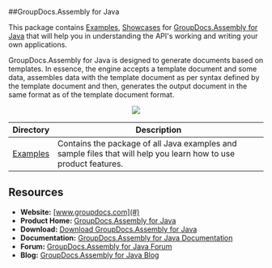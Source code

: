 ##GroupDocs.Assembly for Java

This package contains [Examples](https://github.com/groupdocs-assembly/GroupDocs.Assembly-for-Java/tree/master/Examples), [Showcases](https://github.com/groupdocs-assembly/GroupDocs.Assembly-for-Java/tree/master/Showcases) for [GroupDocs.Assembly for Java](#) that will help you in understanding the API's working and writing your own applications.

GroupDocs.Assembly for Java is designed to generate documents based on templates. In essence, the engine accepts a template document and some data, assembles data with the template document as per syntax defined by the template document and then, generates the output document in the same format as of the template document format.

<p align="center">

  <a title="Download complete GroupDocs.Assembly for Java source code" href="https://github.com/groupdocs-assembly/GroupDocs.Assembly-for-Java/archive/master.zip">
	<img src="https://raw.github.com/AsposeExamples/java-examples-dashboard/master/images/downloadZip-Button-Large.png" />
  </a>
</p>

Directory | Description
--------- | -----------
[Examples](https://github.com/groupdocs-assembly/GroupDocs.Assembly-for-Java/tree/master/Examples)  | Contains the package of all Java examples and sample files that will help you learn how to use product features. 

## Resources

+ **Website:** [www.groupdocs.com](#)
+ **Product Home:** [GroupDocs.Assembly for Java](#)
+ **Download:** [Download GroupDocs.Assembly for Java](#)
+ **Documentation:** [GroupDocs.Assembly for Java Documentation](#)
+ **Forum:** [GroupDocs.Assembly for Java Forum](#)
+ **Blog:** [GroupDocs.Assembly for Java Blog](#)

